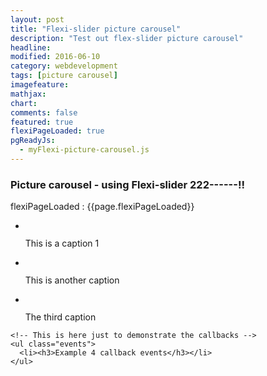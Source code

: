 ```yaml
---
layout: post
title: "Flexi-slider picture carousel"
description: "Test out flex-slider picture carousel"
headline: 
modified: 2016-06-10
category: webdevelopment
tags: [picture carousel]
imagefeature: 
mathjax: 
chart: 
comments: false
featured: true
flexiPageLoaded: true
pgReadyJs:
  - myFlexi-picture-carousel.js
---
```



### Picture  carousel -  using Flexi-slider 222------!!


flexiPageLoaded :  {{page.flexiPageLoaded}}


<div id="wrapper">
	<div class="callbacks_container">
	  <ul class="rslides" id="slider4">
		<li>
		  <img src="{{ site.url }}/images/kitchen_adventurer_cheesecake_brownie.jpg" alt="">
		  <p class="caption">This is a caption 1</p>
		</li>
		<li>
		  <img src="{{ site.url }}/images/kitchen_adventurer_lemon.jpg" alt="">
		  <p class="caption">This is another caption</p>
		</li>
		<li>
		  <img src="{{ site.url }}/images/kitchen_adventurer_donut.jpg"  alt="">
		  <p class="caption">The third caption</p>
		</li>
	  </ul>
	</div>

    <!-- This is here just to demonstrate the callbacks -->
    <ul class="events">
      <li><h3>Example 4 callback events</h3></li>
    </ul>
</div>	